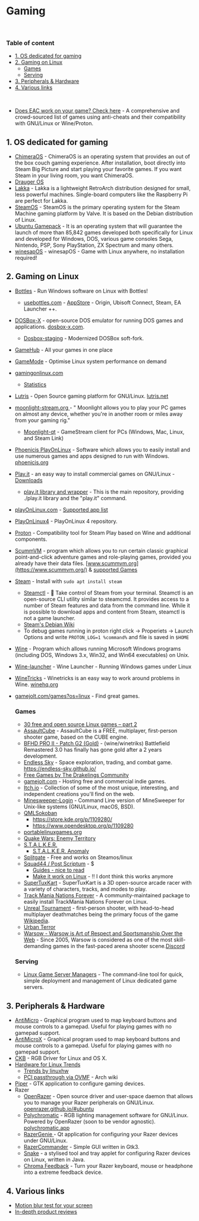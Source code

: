# Gaming

<br>

### Table of content
- [1. OS dedicated for gaming](#1-os-dedicated-for-gaming)
- [2. Gaming on Linux](#2-gaming-on-linux)
  - [Games](#games)
  - [Serving](#serving)
- [3. Peripherals & Hardware](#3-peripherals--hardware)
- [4. Various links](#4-various-links)

<br>

- [Does EAC work on your game? Check here](https://areweanticheatyet.com/) - A comprehensive and crowd-sourced list of games using anti-cheats and their compatibility with GNU/Linux or Wine/Proton.

## 1. OS dedicated for gaming
- [ChimeraOS](https://chimeraos.org) - ChimeraOS is an operating system that provides an out of the box couch gaming experience. After installation, boot directly into Steam Big Picture and start playing your favorite games. If you want Steam in your living room, you want ChimeraOS.
- [Drauger OS](https://draugeros.org/)
- [Lakka](http://www.lakka.tv/) - Lakka is a lightweight RetroArch distribution designed for small, less powerful machines. Single-board computers like the Raspberry Pi are perfect for Lakka. 
- [SteamOS](https://store.steampowered.com/steamos) - SteamOS is the primary operating system for the Steam Machine gaming platform by Valve. It is based on the Debian distribution of Linux.
- [Ubuntu Gamepack](https://ualinux.com/en/ubuntu-gamepack) - It is an operating system that will guarantee the launch of more than 85,842 games developed both specifically for Linux and developed for Windows, DOS, various game consoles Sega, Nintendo, PSP, Sony PlayStation, ZX Spectrum and many others.
- [winesapOS](https://github.com/LukeShortCloud/winesapOS) - winesapOS - Game with Linux anywhere, no installation required! 

## 2. Gaming on Linux
- [Bottles](https://flathub.org/apps/details/com.usebottles.bottles) - Run Windows software on Linux with Bottles!
  - [usebottles.com](https://usebottles.com/) - [AppStore](https://usebottles.com/appstore/) - Origin, Ubisoft Connect, Steam, EA Launcher ++.
- [DOSBox-X](https://github.com/joncampbell123/dosbox-x) - open-source DOS emulator for running DOS games and applications. [dosbox-x.com](https://dosbox-x.com/).
  - [Dosbox-staging](https://github.com/dosbox-staging/dosbox-staging) - Modernized DOSBox soft-fork.
- [GameHub](https://github.com/tkashkin/GameHub) - All your games in one place
- [GameMode](https://github.com/FeralInteractive/gamemode) - Optimise Linux system performance on demand
- [gamingonlinux.com](https://www.gamingonlinux.com/)
  - [Statistics](https://www.gamingonlinux.com/users/statistics/)
- [Lutris](https://github.com/lutris/lutris) - Open Source gaming platform for GNU/Linux. [lutris.net](https://lutris.net/)
- [moonlight-stream.org ](https://moonlight-stream.org/) - " Moonlight allows you to play your PC games on almost any device, whether you're in another room or miles away from your gaming rig."
  - [Moonlight-qt](https://github.com/moonlight-stream/moonlight-qt) - GameStream client for PCs (Windows, Mac, Linux, and Steam Link)
- [Phoenicis PlayOnLinux](https://github.com/PhoenicisOrg/phoenicis) - Software which allows you to easily install and use numerous games and apps designed to run with Windows. [phoenicis.org](https://phoenicis.org/)
- [Play.it](https://forge.dotslashplay.it/play.it) - an easy way to install commercial games on GNU/Linux - [Downloads](https://forge.dotslashplay.it/play.it/downloads)
  - [play.it library and wrapper](https://forge.dotslashplay.it/play.it/scripts) - This is the main repository, providing ./play.it library and the "play.it" command.
- [playOnLinux.com](https://www.playonlinux.com/en/) - [Supported app list](https://www.playonlinux.com/en/supported_apps-1-0.html)
- [PlayOnLinux4](https://github.com/PlayOnLinux/POL-POM-4) - PlayOnLinux 4 repository.
- [Proton](https://github.com/ValveSoftware/Proton) - Compatibility tool for Steam Play based on Wine and additional components.
- [ScummVM](https://github.com/scummvm/scummvm) - program which allows you to run certain classic graphical point-and-click adventure games and role-playing games, provided you already have their data files. [www.scummvm.org](https://www.scummvm.org/) & [supported Games](https://wiki.scummvm.org/index.php?title=Category:Supported_Games)
- [Steam](https://store.steampowered.com/) - Install with `sudo apt install steam`
  - [Steamctl](https://github.com/ValvePython/steamctl) - 🤸 Take control of Steam from your terminal. Steamctl is an open-source CLI utility similar to steamcmd. It provides access to a number of Steam features and data from the command line. While it is possible to download apps and content from Steam, steamctl is not a game launcher.
  - [Steam's Debian Wiki](https://wiki.debian.org/Steam#Basic_installation)
  - To debug games running in proton right click -> Properiets -> Launch Options and write `PROTON_LOG=1 %command%` and file is saved in `$HOME`
- [Wine](https://github.com/wine-mirror/wine) - Program which allows running Microsoft Windows programs (including DOS, Windows 3.x, Win32, and Win64 executables) on Unix.
- [Wine-launcher](https://github.com/hitman249/wine-launcher) - Wine Launcher - Running Windows games under Linux
- [WineTricks](https://github.com/Winetricks/winetricks) - Winetricks is an easy way to work around problems in Wine. [winehq.org](https://wiki.winehq.org/Winetricks)
- [gamejolt.com/games?os=linux](https://gamejolt.com/games?os=linux) - Find great games.

  ### Games
   - [30 free and open source Linux games – part 2 ](https://github.blog/2021-08-26-30-free-and-open-source-linux-games-part-2/)
   - [AssaultCube](https://assault.cubers.net/) - AssaultCube is a FREE, multiplayer, first-person shooter game, based on the CUBE engine. 
   - [BFHD PRO II - Patch G2 (Gold)](https://www.moddb.com/mods/battlefield-hd-remastered-3/downloads/bfhd-pro-ii-patch-g-gold) - (wine/winetriks) Battlefield Remastered 3.0 has finally has gone gold after a 2 years development.
   - [Endless Sky](https://github.com/endless-sky/endless-sky) - Space exploration, trading, and combat game. https://endless-sky.github.io/
   - [Free Games by The Drakelings Community](https://drakelings.bluedrake42.com/index.php?/category/1-free-games/)
   - [gamejolt.com](https://gamejolt.com) - Hosting free and commercial indie games.
   - [Itch.io](https://itch.io/) - Collection of some of the most unique, interesting, and independent creations you'll find on the web.
   - [Minesweeper-Login](https://github.com/OGoodness/Minesweeper-Login) - Command Line version of MineSweeper for Unix-like systems (GNU/Linux, macOS, BSD).
   - [QMLSokoban](https://github.com/yzhs/qmlsokoban)
     - https://store.kde.org/p/1109280/
     - https://www.opendesktop.org/p/1109280
   - [portablelinuxgames.org](https://portablelinuxgames.org/)
   - [Quake Wars: Enemy Territory](https://www.splashdamage.com/games/enemy-territory-quake-wars/)
   - [S.T.A.L.K.E.R.]()
     - [S.T.A.L.K.E.R. Anomaly ](https://drakelings.bluedrake42.com/index.php?/blogs/entry/11-i-cant-believe-this-full-game-is-free/)
   - [Splitgate](https://store.steampowered.com/app/677620/Splitgate/) - Free and works on Steamos/linux
   - [Squad44 / Post Scriptum](https://store.steampowered.com/app/736220/Squad_44/) - $
     - [Guides - nice to read](https://squadfm.org/)
     - [Make it work on Linux](https://www.youtube.com/watch?v=wz-7SbT1vEg) - !! I dont think this works anymore
   - [SuperTuxKart](https://snapcraft.io/supertuxkart) - SuperTuxKart is a 3D open-source arcade racer with a variety of characters, tracks, and modes to play.
   - [Track Mania Nations Forever](https://github.com/snapcrafters/tmnationsforever) - A community-maintained package to easily install TrackMania Nations Forever on Linux.
   - [Unreal Tournament](https://www.epicgames.com/unrealtournament/en-US/) - first-person shooter, with head-to-head multiplayer deathmatches being the primary focus of the game [Wikipedia](https://en.wikipedia.org./wiki/Unreal_tournament).
   - [Urban Terror](https://www.urbanterror.info/home/)
   - [Warsow - Warsow is Art of Respect and Sportsmanship Over the Web](https://warsow.net/) - Since 2005, Warsow is considered as one of the most skill-demanding games in the fast-paced arena shooter scene.[Discord](https://discord.com/invite/Z9UgZZM)

  ### Serving
  - [Linux Game Server Managers](https://linuxgsm.com/) - The command-line tool for quick, simple deployment and management of Linux dedicated game servers.


## 3. Peripherals & Hardware
- [AntiMicro](https://github.com/AntiMicro/antimicro) - Graphical program used to map keyboard buttons and mouse controls to a gamepad. Useful for playing games with no gamepad support.
- [AntiMicroX](https://github.com/AntiMicroX/antimicrox) - Graphical program used to map keyboard buttons and mouse controls to a gamepad. Useful for playing games with no gamepad support.
- [CKB](https://github.com/ccMSC/ckb) - RGB Driver for Linux and OS X.
- [Hardware for Linux Trends](https://linux-hardware.org/?view=trends)
  - [Trends by linuxhw](https://github.com/linuxhw/Trends)
  - [PCI passthrough via OVMF](https://wiki.archlinux.org/title/PCI_passthrough_via_OVMF) - Arch wiki
- [Piper](https://github.com/libratbag/piper) - GTK application to configure gaming devices.
- Razer
  - [OpenRazer](https://openrazer.github.io/) - Open source driver and user-space daemon that allows you to manage your Razer peripherals on GNU/Linux. [openrazer.github.io/#ubuntu](https://openrazer.github.io/#ubuntu)
  - [Polychromatic](https://github.com/polychromatic/polychromatic) - RGB lighting management software for GNU/Linux. Powered by OpenRazer (soon to be vendor agnostic). [polychromatic.app](https://polychromatic.app)
  - [RazerGenie ](https://github.com/z3ntu/RazerGenie) - Qt application for configuring your Razer devices under GNU/Linux.
  - [RazerCommander](https://github.com/GabMus/razerCommander) - Simple GUI written in Gtk3.
  - [Snake](http://bithatch.co.uk/snake.html) - a stylised tool and tray applet for configuring Razer devices on Linux, written in Java.
  - [Chroma Feedback](https://github.com/redaxmedia/chroma-feedback) - Turn your Razer keyboard, mouse or headphone into a extreme feedback device.

## 4. Various links
- [Motion blur test for your screen](https://www.testufo.com)
- [In-depth product reviews](https://www.rtings.com/)
